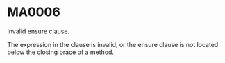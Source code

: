 # MA0006

Invalid ensure clause.

The expression in the clause is invalid, or the ensure clause is not located below the closing brace of a method.
